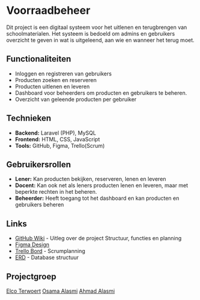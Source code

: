 # Voorraadbeheer
Dit project is een digitaal systeem voor het uitlenen en terugbrengen van schoolmaterialen. Het systeem is bedoeld om admins en gebruikers overzicht te geven in wat is uitgeleend, aan wie en wanneer het terug moet.

## Functionaliteiten 
* Inloggen en registreren van gebruikers
* Producten zoeken en reserveren
* Producten uitlenen en leveren
* Dashboard voor beheerders om producten en gebruikers te beheren.
* Overzicht van geleende producten per gebruiker

## Technieken
* **Backend:** Laravel (PHP), MySQL
* **Frontend:** HTML, CSS, JavaScript
* **Tools:** GitHub, Figma, Trello(Scrum)

## Gebruikersrollen
* **Lener:** Kan producten bekijken, reserveren, lenen en leveren
* **Docent:** Kan ook net als leners producten lenen en leveren, maar met beperkte rechten in het beheren.
* **Beheerder:** Heeft toegang tot het dashboard en kan producten en gebruikers beheren

## Links
* [GitHub Wiki](https://github.com/NB-ROC/Voorraadbeheer/wiki) - Uitleg over de project Structuur, functies en planning
* [Figma Design](https://www.figma.com/design/MhCfFMRGoBNq44FpiHbdS5/VooraadBeheer-Roc?node-id=0-1&t=qHMScVmXcXCDQCWb-1)
* [Trello Bord](https://trello.com/invite/b/67bec7c06401b5961a81ae7f/ATTIcbcebe31ac18dc7bd784db8b361312e427B459C5/voorraadbeheer-project) - Scrumplanning
* [ERD](https://lucid.app/lucidchart/4993c623-8515-4f3b-9b60-9232d26da39f/edit?viewport_loc=-1753%2C-304%2C3158%2C1585%2C0_0&invitationId=inv_a7c7530b-fa26-4445-ace3-5a1ce0a6a980) - Database structuur

## Projectgroep
[Elco Terwoert](https://github.com/ElcoTerwoert)
[Osama Alasmi](https://github.com/osama0210)
[Ahmad Alasmi](https://github.com/aatje-sy)
